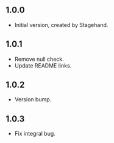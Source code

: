 ## 1.0.0

- Initial version, created by Stagehand.

## 1.0.1

- Remove null check.
- Update README links.

## 1.0.2

- Version bump.

## 1.0.3

- Fix integral bug.